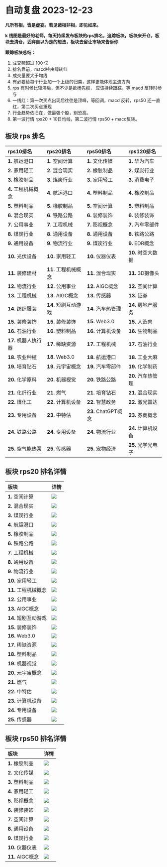 # 自动复盘 2023-12-23

**凡所有相，皆是虚妄。若见诸相非相，即见如来。**

**k 线图是最好的老师，每天持续发布板块的rps排名，追踪板块，板块来开仓，板块去清仓，丢弃自以为是的想法，板块去留让市场来告诉你**
        
**跟踪板块总结：**
1. 成交额超过 100 亿
2. 排名靠前，macd柱由绿转红
3. 成交量要大于均线
4. 有必要给每个行业加一个上级的归类，这样更能体现主流方向
5. rps 有时候比较滞后，但不少是欲杨先抑， 应该持续跟踪，等 macd 反转时参与
6. 一线红：第一次买点出现后往往是顶峰，等回调，macd 反转，rps50 还一直红，第二次买点重现
7. 行业趋势依旧在，做最强个股，别恐高。
8. 第一波行情 rps20 + 10日均线，第二波行情 rps50 + macd反转。
        
## 板块 rps 排名
| rps10排名            | rps20排名            | rps50排名           | rps120排名         |
|:---------------------|:---------------------|:--------------------|:-------------------|
| **1.** 航运港口      | **1.** 空间计算      | **1.** 文化传媒     | **1.** 华为汽车    |
| **2.** 家用轻工      | **2.** 混合现实      | **2.** 橡胶制品     | **2.** 煤炭行业    |
| **3.** 橡胶制品      | **3.** 煤炭行业      | **3.** 家用轻工     | **3.** 消费电子    |
| **4.** 工程机械概念  | **4.** 航运港口      | **4.** 塑料制品     | **4.** 橡胶制品    |
| **5.** 塑料制品      | **5.** 橡胶制品      | **5.** 空间计算     | **5.** 塑料制品    |
| **6.** 混合现实      | **6.** 铁路公路      | **6.** 装修装饰     | **6.** 装修装饰    |
| **7.** 公用事业      | **7.** 工程机械      | **7.** 影视概念     | **7.** 汽车零部件  |
| **8.** 煤炭行业      | **8.** 通用设备      | **8.** 通用设备     | **8.** 铁路公路    |
| **9.** 通用设备      | **9.** 物流行业      | **9.** 煤炭行业     | **9.** EDR概念     |
| **10.** 光伏设备     | **10.** 家用轻工     | **10.** 仪器仪表    | **10.** 时空大数据 |
| **11.** 装修建材     | **11.** 工程机械概念 | **11.** 混合现实    | **11.** 3D摄像头   |
| **12.** 物流行业     | **12.** 公用事业     | **12.** AIGC概念    | **12.** 空间计算   |
| **13.** 工程机械     | **13.** AIGC概念     | **13.** 传感器      | **13.** 证券       |
| **14.** 纺织服装     | **14.** 短剧互动游戏 | **14.** 汽车热管理  | **14.** 房地产服务 |
| **15.** 装修装饰     | **15.** 装修装饰     | **15.** Web3.0      | **15.** 人造肉     |
| **16.** 石油行业     | **16.** 塑料制品     | **16.** 计算机设备  | **16.** 生物制品   |
| **17.** 机器人执行器 | **17.** 稀缺资源     | **17.** 工程机械    | **17.** 石油行业   |
| **18.** 农业种植     | **18.** Web3.0       | **18.** 航运港口    | **18.** 工业大麻   |
| **19.** 培育钻石     | **19.** 元宇宙概念   | **19.** 汽车零部件  | **19.** 化学制药   |
| **20.** 化学原料     | **20.** 机器视觉     | **20.** 铁路公路    | **20.** 汽车热管理 |
| **21.** 化纤行业     | **21.** 燃气         | **21.** 培育钻石    | **21.** 混合现实   |
| **22.** 煤化工       | **22.** 计算机设备   | **22.** 智慧政务    | **22.** 激光雷达   |
| **23.** 专用设备     | **23.** 中特估       | **23.** ChatGPT概念 | **23.** 券商概念   |
| **24.** 铁路公路     | **24.** 专用设备     | **24.** 物流行业    | **24.** 计算机设备 |
| **25.** 空气能热泵   | **25.** 传感器       | **25.** 宠物经济    | **25.** 光学光电子 |
## 板块 rps20 排名详情
| 板块                 | 详情                                                                                                 |
|:---------------------|:-----------------------------------------------------------------------------------------------------|
| **1.** 空间计算      | ![](https://sykent-blog-image.oss-cn-beijing.aliyuncs.com/quant/image/2023/12/1703318541717-tmp.jpg) |
| **2.** 混合现实      | ![](https://sykent-blog-image.oss-cn-beijing.aliyuncs.com/quant/image/2023/12/1703318543019-tmp.jpg) |
| **3.** 煤炭行业      | ![](https://sykent-blog-image.oss-cn-beijing.aliyuncs.com/quant/image/2023/12/1703318544287-tmp.jpg) |
| **4.** 航运港口      | ![](https://sykent-blog-image.oss-cn-beijing.aliyuncs.com/quant/image/2023/12/1703318545392-tmp.jpg) |
| **5.** 橡胶制品      | ![](https://sykent-blog-image.oss-cn-beijing.aliyuncs.com/quant/image/2023/12/1703318546481-tmp.jpg) |
| **6.** 铁路公路      | ![](https://sykent-blog-image.oss-cn-beijing.aliyuncs.com/quant/image/2023/12/1703318547561-tmp.jpg) |
| **7.** 工程机械      | ![](https://sykent-blog-image.oss-cn-beijing.aliyuncs.com/quant/image/2023/12/1703318548731-tmp.jpg) |
| **8.** 通用设备      | ![](https://sykent-blog-image.oss-cn-beijing.aliyuncs.com/quant/image/2023/12/1703318549863-tmp.jpg) |
| **9.** 物流行业      | ![](https://sykent-blog-image.oss-cn-beijing.aliyuncs.com/quant/image/2023/12/1703318550894-tmp.jpg) |
| **10.** 家用轻工     | ![](https://sykent-blog-image.oss-cn-beijing.aliyuncs.com/quant/image/2023/12/1703318551890-tmp.jpg) |
| **11.** 工程机械概念 | ![](https://sykent-blog-image.oss-cn-beijing.aliyuncs.com/quant/image/2023/12/1703318553002-tmp.jpg) |
| **12.** 公用事业     | ![](https://sykent-blog-image.oss-cn-beijing.aliyuncs.com/quant/image/2023/12/1703318554131-tmp.jpg) |
| **13.** AIGC概念     | ![](https://sykent-blog-image.oss-cn-beijing.aliyuncs.com/quant/image/2023/12/1703318555633-tmp.jpg) |
| **14.** 短剧互动游戏 | ![](https://sykent-blog-image.oss-cn-beijing.aliyuncs.com/quant/image/2023/12/1703318556269-tmp.jpg) |
| **15.** 装修装饰     | ![](https://sykent-blog-image.oss-cn-beijing.aliyuncs.com/quant/image/2023/12/1703318557363-tmp.jpg) |
| **16.** Web3.0       | ![](https://sykent-blog-image.oss-cn-beijing.aliyuncs.com/quant/image/2023/12/1703318558433-tmp.jpg) |
| **17.** 稀缺资源     | ![](https://sykent-blog-image.oss-cn-beijing.aliyuncs.com/quant/image/2023/12/1703318559526-tmp.jpg) |
| **18.** 塑料制品     | ![](https://sykent-blog-image.oss-cn-beijing.aliyuncs.com/quant/image/2023/12/1703318560662-tmp.jpg) |
| **19.** 机器视觉     | ![](https://sykent-blog-image.oss-cn-beijing.aliyuncs.com/quant/image/2023/12/1703318562010-tmp.jpg) |
| **20.** 元宇宙概念   | ![](https://sykent-blog-image.oss-cn-beijing.aliyuncs.com/quant/image/2023/12/1703318563126-tmp.jpg) |
| **21.** 燃气         | ![](https://sykent-blog-image.oss-cn-beijing.aliyuncs.com/quant/image/2023/12/1703318564166-tmp.jpg) |
| **22.** 中特估       | ![](https://sykent-blog-image.oss-cn-beijing.aliyuncs.com/quant/image/2023/12/1703318568840-tmp.jpg) |
| **23.** 计算机设备   | ![](https://sykent-blog-image.oss-cn-beijing.aliyuncs.com/quant/image/2023/12/1703318569929-tmp.jpg) |
| **24.** 专用设备     | ![](https://sykent-blog-image.oss-cn-beijing.aliyuncs.com/quant/image/2023/12/1703318571128-tmp.jpg) |
| **25.** 传感器       | ![](https://sykent-blog-image.oss-cn-beijing.aliyuncs.com/quant/image/2023/12/1703318572250-tmp.jpg) |
## 板块 rps50 排名详情
| 板块             | 详情                                                                                                 |
|:-----------------|:-----------------------------------------------------------------------------------------------------|
| **1.** 橡胶制品  | ![](https://sykent-blog-image.oss-cn-beijing.aliyuncs.com/quant/image/2023/12/1703318573380-tmp.jpg) |
| **2.** 文化传媒  | ![](https://sykent-blog-image.oss-cn-beijing.aliyuncs.com/quant/image/2023/12/1703318574566-tmp.jpg) |
| **3.** 塑料制品  | ![](https://sykent-blog-image.oss-cn-beijing.aliyuncs.com/quant/image/2023/12/1703318575638-tmp.jpg) |
| **4.** 家用轻工  | ![](https://sykent-blog-image.oss-cn-beijing.aliyuncs.com/quant/image/2023/12/1703318576713-tmp.jpg) |
| **5.** 影视概念  | ![](https://sykent-blog-image.oss-cn-beijing.aliyuncs.com/quant/image/2023/12/1703318577878-tmp.jpg) |
| **6.** 装修装饰  | ![](https://sykent-blog-image.oss-cn-beijing.aliyuncs.com/quant/image/2023/12/1703318579050-tmp.jpg) |
| **7.** 空间计算  | ![](https://sykent-blog-image.oss-cn-beijing.aliyuncs.com/quant/image/2023/12/1703318579917-tmp.jpg) |
| **8.** 通用设备  | ![](https://sykent-blog-image.oss-cn-beijing.aliyuncs.com/quant/image/2023/12/1703318581011-tmp.jpg) |
| **9.** 煤炭行业  | ![](https://sykent-blog-image.oss-cn-beijing.aliyuncs.com/quant/image/2023/12/1703318582101-tmp.jpg) |
| **10.** 仪器仪表 | ![](https://sykent-blog-image.oss-cn-beijing.aliyuncs.com/quant/image/2023/12/1703318583238-tmp.jpg) |
| **11.** AIGC概念 | ![](https://sykent-blog-image.oss-cn-beijing.aliyuncs.com/quant/image/2023/12/1703318584312-tmp.jpg) |